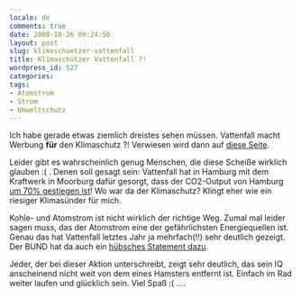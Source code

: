 ```yaml
---
locale: de
comments: true
date: 2008-10-26 09:24:56
layout: post
slug: klimaschuetzer-vattenfall
title: Klimaschützer Vattenfall ?!
wordpress_id: 527
categories:
tags:
- Atomstrom
- Strom
- Umweltschutz
---
```


Ich habe gerade etwas ziemlich dreistes sehen müssen. Vattenfall macht Werbung
**für** den Klimaschutz ?! Verwiesen wird dann auf [diese Seite](http://klimaunterschrift.vattenfall.de).

Leider gibt es wahrscheinlich genug Menschen, die diese Scheiße wirklich
glauben :( . Denen soll gesagt sein: Vattenfall hat in Hamburg mit dem
Kraftwerk in Moorburg dafür gesorgt, dass der CO2-Output von Hamburg
[um 70% gestiegen ist](http://www.greenpeace.de/themen/klima/nachrichten/artikel/vattenfall_nebelt_verbraucher_ein/)!
Wo war da der Klimaschutz? Klingt eher wie ein riesiger Klimasünder für mich. 

Kohle- und Atomstrom ist nicht wirklich der richtige Weg. Zumal mal leider
sagen muss, das der Atomstrom eine der gefährlichsten Energiequellen ist. Genau
das hat Vattenfall letztes Jahr ja mehrfach(!!) sehr deutlich gezeigt. Der BUND
hat da auch ein [hübsches Statement dazu](http://www.umweltschutz-news.de/250artikel1826.html).

Jeder, der bei dieser Aktion unterschreibt, zeigt sehr deutlich, das sein IQ
anscheinend nicht weit von dem eines Hamsters entfernt ist. Einfach im Rad
weiter laufen und glücklich sein. Viel Spaß :( ....


